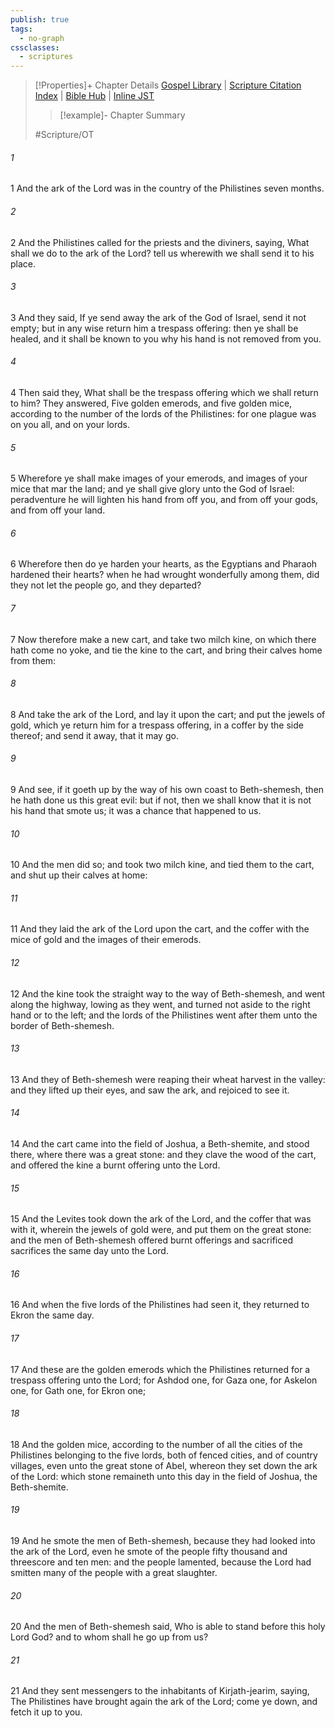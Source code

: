```yaml
---
publish: true
tags:
  - no-graph
cssclasses:
  - scriptures
---
```

>[!Properties]+ Chapter Details
>[Gospel Library](https://churchofjesuschrist.org/study/scriptures/ot/1-sam/6?lang=eng)    |    [Scripture Citation Index](https://scriptures.byu.edu/#06d06::c06d06)    |    [Bible Hub](https://biblehub.com/1_samuel/6.htm)    |    [Inline JST](https://scripturetoolbox.com/html/ic/1Samuel/6.html)
>>[!example]- Chapter Summary
>> 
> 
>
>#Scripture/OT
###### 1
1 And the ark of the Lord was in the country of the Philistines seven months.
###### 2
2 And the Philistines called for the priests and the diviners, saying, What shall we do to the ark of the Lord? tell us wherewith we shall send it to his place.
###### 3
3 And they said, If ye send away the ark of the God of Israel, send it not empty; but in any wise return him a trespass offering: then ye shall be healed, and it shall be known to you why his hand is not removed from you.
###### 4
4 Then said they, What shall be the trespass offering which we shall return to him? They answered, Five golden emerods, and five golden mice, according to the number of the lords of the Philistines: for one plague was on you all, and on your lords.
###### 5
5 Wherefore ye shall make images of your emerods, and images of your mice that mar the land; and ye shall give glory unto the God of Israel: peradventure he will lighten his hand from off you, and from off your gods, and from off your land.
###### 6
6 Wherefore then do ye harden your hearts, as the Egyptians and Pharaoh hardened their hearts? when he had wrought wonderfully among them, did they not let the people go, and they departed?
###### 7
7 Now therefore make a new cart, and take two milch kine, on which there hath come no yoke, and tie the kine to the cart, and bring their calves home from them:
###### 8
8 And take the ark of the Lord, and lay it upon the cart; and put the jewels of gold, which ye return him for a trespass offering, in a coffer by the side thereof; and send it away, that it may go.
###### 9
9 And see, if it goeth up by the way of his own coast to Beth-shemesh, then he hath done us this great evil: but if not, then we shall know that it is not his hand that smote us; it was a chance that happened to us.
###### 10
10 And the men did so; and took two milch kine, and tied them to the cart, and shut up their calves at home:
###### 11
11 And they laid the ark of the Lord upon the cart, and the coffer with the mice of gold and the images of their emerods.
###### 12
12 And the kine took the straight way to the way of Beth-shemesh, and went along the highway, lowing as they went, and turned not aside to the right hand or to the left; and the lords of the Philistines went after them unto the border of Beth-shemesh.
###### 13
13 And they of Beth-shemesh were reaping their wheat harvest in the valley: and they lifted up their eyes, and saw the ark, and rejoiced to see it.
###### 14
14 And the cart came into the field of Joshua, a Beth-shemite, and stood there, where there was a great stone: and they clave the wood of the cart, and offered the kine a burnt offering unto the Lord.
###### 15
15 And the Levites took down the ark of the Lord, and the coffer that was with it, wherein the jewels of gold were, and put them on the great stone: and the men of Beth-shemesh offered burnt offerings and sacrificed sacrifices the same day unto the Lord.
###### 16
16 And when the five lords of the Philistines had seen it, they returned to Ekron the same day.
###### 17
17 And these are the golden emerods which the Philistines returned for a trespass offering unto the Lord; for Ashdod one, for Gaza one, for Askelon one, for Gath one, for Ekron one;
###### 18
18 And the golden mice, according to the number of all the cities of the Philistines belonging to the five lords, both of fenced cities, and of country villages, even unto the great stone of Abel, whereon they set down the ark of the Lord: which stone remaineth unto this day in the field of Joshua, the Beth-shemite.
###### 19
19 And he smote the men of Beth-shemesh, because they had looked into the ark of the Lord, even he smote of the people fifty thousand and threescore and ten men: and the people lamented, because the Lord had smitten many of the people with a great slaughter.
###### 20
20 And the men of Beth-shemesh said, Who is able to stand before this holy Lord God? and to whom shall he go up from us?
###### 21
21 And they sent messengers to the inhabitants of Kirjath-jearim, saying, The Philistines have brought again the ark of the Lord; come ye down, and fetch it up to you.
